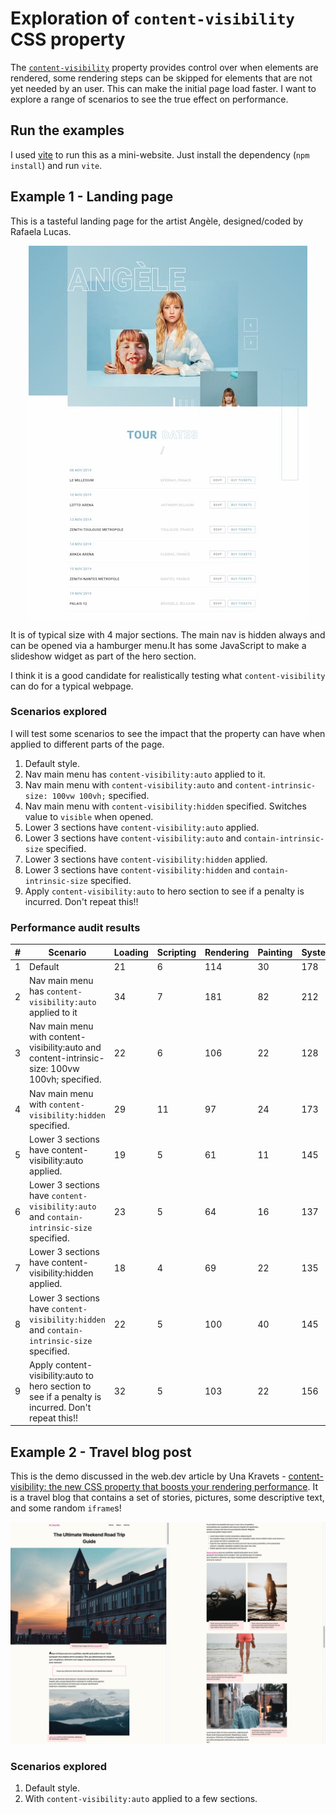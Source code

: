# Exploration of `content-visibility` CSS property

The [`content-visibility`](https://developer.mozilla.org/en-US/docs/Web/CSS/content-visibility) property provides control over when elements are rendered, some rendering steps can be skipped for elements that are not yet needed by an user. This can make the initial page load faster. I want to explore a range of scenarios to see the true effect on performance.

## Run the examples

I used [vite](https://vitejs.dev/) to run this as a mini-website. Just install the dependency (`npm install`) and run `vite`.

## Example 1 - Landing page

This is a tasteful landing page for the artist Angèle, designed/coded by Rafaela
Lucas.

<img src="img/angele.jpg" alt="screenshot overview of angele landing page" style="display:block;margin:.5rem auto;"/>

It is of typical size with 4 major sections. The main nav is hidden always and can be opened via a hamburger menu.It has some
JavaScript to make a slideshow widget as part of the hero section.

I think it is a good candidate for realistically testing what `content-visibility` can do for a typical webpage.

### Scenarios explored

I will test some scenarios to see the impact that the property can have
when applied to different parts of the page.

1. Default style.
1. Nav main menu has `content-visibility:auto` applied to it.
1. Nav main menu with `content-visibility:auto` and `content-intrinsic-size: 100vw 100vh;` specified.
1. Nav main menu with `content-visibility:hidden` specified. Switches value to `visible` when opened.
1. Lower 3 sections have `content-visibility:auto` applied.
1. Lower 3 sections have `content-visibility:auto` and `contain-intrinsic-size` specified.
1. Lower 3 sections have `content-visibility:hidden` applied.
1. Lower 3 sections have `content-visibility:hidden` and `contain-intrinsic-size` specified.
1. Apply `content-visibility:auto` to hero section to see if a penalty is incurred. Don't repeat this!!

### Performance audit results

| **#** | **Scenario**                                                                                       | **Loading** | **Scripting** | **Rendering** | **Painting** | **System** | **Idle** |
|-------|----------------------------------------------------------------------------------------------------|-------------|---------------|---------------|--------------|------------|----------|
| 1     | Default                                                                                            | 21          | 6             | 114           | 30           | 178        | 4608     |
| 2     | Nav main menu has `content-visibility:auto` applied to it                                          | 34          | 7             | 181           | 82           | 212        | 4479     |
| 3     | Nav main menu with content-visibility:auto and content-intrinsic-size: 100vw 100vh; specified.     | 22          | 6             | 106           | 22           | 128        | 4715     |
| 4     | Nav main menu with `content-visibility:hidden` specified.                                          | 29          | 11            | 97            | 24           | 173        | 4686     |
| 5     | Lower 3 sections have content-visibility:auto applied.                                             | 19          | 5             | 61            | 11           | 145        | 4744     |
| 6     | Lower 3 sections have `content-visibility:auto` and `contain-intrinsic-size` specified.            | 23          | 5             | 64            | 16           | 137        | 4673     |
| 7     | Lower 3 sections have content-visibility:hidden applied.                                           | 18          | 4             | 69            | 22           | 135        | 4748     |
| 8     | Lower 3 sections have `content-visibility:hidden` and `contain-intrinsic-size` specified.          | 22          | 5             | 100           | 40           | 145        | 4880     |
| 9     | Apply content-visibility:auto to hero section to see if a penalty is incurred. Don't repeat this!! | 32          | 5             | 103           | 22           | 156        | 4542     |

## Example 2 - Travel blog post

This is the demo discussed in the web.dev article by Una Kravets - [content-visibility: the new CSS property that boosts your rendering
performance](https://web.dev/content-visibility). It is a travel blog that contains a set of stories, pictures, some
descriptive text, and some random <code>iframe</code>s!

<img src="img/travel-blog-post.jpg" alt="screenshot overview of travel blog post"/>

### Scenarios explored

1. Default style.
1. With `content-visibility:auto` applied to a few sections.

